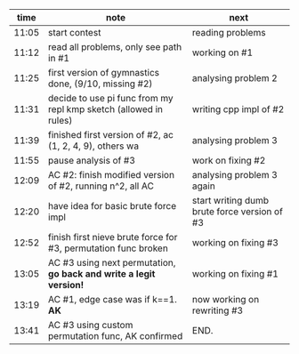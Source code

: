 
| time | note | next |
|----|----|----|
11:05 | start contest | reading problems
11:12 | read all problems, only see path in #1 | working on #1
11:25 | first version of gymnastics done, (9/10, missing #2) | analysing problem 2
11:31 | decide to use pi func from my repl kmp sketch (allowed in rules) | writing cpp impl of #2
11:39 | finished first version of #2, ac (1, 2, 4, 9), others wa | analysing problem 3
11:55 | pause analysis of #3 | work on fixing #2 
12:09 | AC #2: finish modified version of #2, running n^2, all AC | analysing problem 3 again
12:20 | have idea for basic brute force impl | start writing dumb brute force version of #3
12:52 | finish first nieve brute force for #3, permutation func broken | working on fixing #3
13:05 | AC #3 using next permutation, **go back and write a legit version!** | working on fixing #1
13:19 | AC #1, edge case was if k==1. **AK** | now working on rewriting #3
13:41 | AC #3 using custom permutation func, AK confirmed | END.